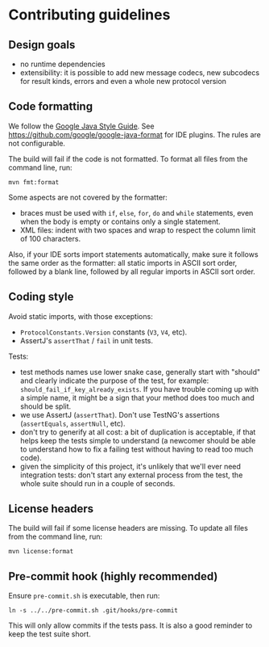 # Contributing guidelines

## Design goals

* no runtime dependencies
* extensibility: it is possible to add new message codecs, new subcodecs for result kinds, errors
  and even a whole new protocol version 

## Code formatting

We follow the [Google Java Style Guide](https://google.github.io/styleguide/javaguide.html). See
https://github.com/google/google-java-format for IDE plugins. The rules are not configurable.

The build will fail if the code is not formatted. To format all files from the command line, run:
 
```
mvn fmt:format
```

Some aspects are not covered by the formatter:

* braces must be used with `if`, `else`, `for`, `do` and `while` statements, even when the body is
  empty or contains only a single statement.
* XML files: indent with two spaces and wrap to respect the column limit of 100 characters.

Also, if your IDE sorts import statements automatically, make sure it follows the same order as the
formatter: all static imports in ASCII sort order, followed by a blank line, followed by all regular
imports in ASCII sort order.

## Coding style

Avoid static imports, with those exceptions:
* `ProtocolConstants.Version` constants (`V3`, `V4`, etc).
* AssertJ's `assertThat` / `fail` in unit tests.

Tests:
* test methods names use lower snake case, generally start with "should" and clearly indicate the
  purpose of the test, for example: `should_fail_if_key_already_exists`. If you have trouble coming
  up with a simple name, it might be a sign that your method does too much and should be split.
* we use AssertJ (`assertThat`). Don't use TestNG's assertions (`assertEquals`, `assertNull`, etc).
* don't try to generify at all cost: a bit of duplication is acceptable, if that helps keep the
  tests simple to understand (a newcomer should be able to understand how to fix a failing test
  without having to read too much code).
* given the simplicity of this project, it's unlikely that we'll ever need integration tests: don't
  start any external process from the test, the whole suite should run in a couple of seconds.

## License headers

The build will fail if some license headers are missing. To update all files from the command line,
run:

```
mvn license:format
```

## Pre-commit hook (highly recommended)
 
Ensure `pre-commit.sh` is executable, then run:

```
ln -s ../../pre-commit.sh .git/hooks/pre-commit
```

This will only allow commits if the tests pass. It is also a good reminder to keep the test suite
short. 
